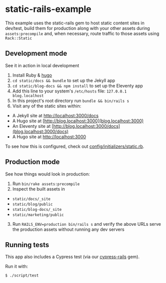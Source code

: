 # static-rails-example

This example uses the static-rails gem to host static content sites in dev/test,
build them for production along with your other assets during
`assets:precompile` and, when necessary, route traffic to those assets using
`Rack::Static`

## Development mode

See it in action in local development

1. Install Ruby & [hugo](https://gohugo.io/getting-started/installing/)
2. `cd static/docs && bundle` to set up the Jekyll app
3. `cd static/blog-docs && npm install` to set up the Eleventy app
4. Add  this line to your system's `/etc/hosts` file: `127.0.0.1         blog.localhost`
5. In this project's root directory run `bundle && bin/rails s`
6. Visit any of the static sites within:
  * A Jekyll site at [http://localhost:3000/docs](localhost:3000/docs)
  * A Hugo site at [http://blog.localhost:3000](blog.localhost:3000)
  * An Eleventy site at [http://blog.localhost:3000/docs](blog.localhost:3000/docs)
  * A Hugo site at [http://localhost:3000](localhost:3000/marketing)

To see how this is configured, check out
[config/initializers/static.rb](config/initializers/static.rb).

## Production mode

See how things would look in production:

1. Run `bin/rake assets:precompile`
2. Inspect the built assets in
  * `static/docs/_site`
  * `static/blog/public`
  * `static/blog-docs/_site`
  * `static/marketing/public`
3. Run `RAILS_ENV=production bin/rails s` and verify the above URLs serve the
   production assets without running any dev servers

## Running tests

This app also includes a Cypress test (via our
[cypress-rails](https://github.com/testdouble/cypress-rails) gem).

Run it with:

```
$ ./script/test
```
